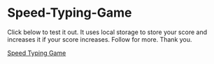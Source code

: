 # Speed-Typing-Game

Click below to test it out. It uses local storage to store your score and increases it if your score increases. Follow for more. Thank you.

[Speed Typing Game](https://nacho369.github.io/Speed-Typing-Game/)
